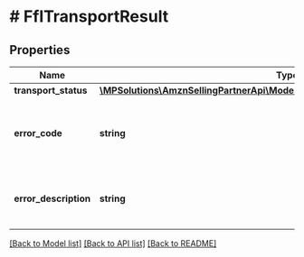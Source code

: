 # # FfITransportResult

## Properties

Name | Type | Description | Notes
------------ | ------------- | ------------- | -------------
**transport_status** | [**\MPSolutions\AmznSellingPartnerApi\Models\FulfillmentInbound\FfITransportStatus**](FfITransportStatus.md) |  |
**error_code** | **string** | An error code that identifies the type of error that occured. | [optional]
**error_description** | **string** | A message that describes the error condition. | [optional]

[[Back to Model list]](../../README.md#models) [[Back to API list]](../../README.md#endpoints) [[Back to README]](../../README.md)
